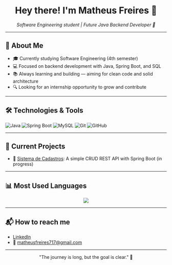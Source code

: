 <h1 align="center">Hey there! I'm Matheus Freires 👋</h1>

<p align="center">
  <i>Software Engineering student | Future Java Backend Developer 🚀</i>
</p>

---

## 🧠 About Me

- 🎓 Currently studying Software Engineering (4th semester)
- 💻 Focused on backend development with Java, Spring Boot, and SQL
- 📚 Always learning and building — aiming for clean code and solid architecture
- 🔍 Looking for an internship opportunity to grow and contribute

---

## 🛠️ Technologies & Tools

![Java](https://img.shields.io/badge/Java-ED8B00?style=for-the-badge&logo=java&logoColor=white)
![Spring Boot](https://img.shields.io/badge/SpringBoot-6DB33F?style=for-the-badge&logo=springboot&logoColor=white)
![MySQL](https://img.shields.io/badge/MySQL-00758F?style=for-the-badge&logo=mysql&logoColor=white)
![Git](https://img.shields.io/badge/Git-F05032?style=for-the-badge&logo=git&logoColor=white)
![GitHub](https://img.shields.io/badge/GitHub-181717?style=for-the-badge&logo=github&logoColor=white)


---

## 🚧 Current Projects

- 📌 [Sistema de Cadastros](https://github.com/MatheusFreiresDev/CadastroSpringBoot): A simple CRUD REST API with Spring Boot (in progress)
---

## 📊 Most Used Languages

<p align="center">
  <img src="https://github-readme-stats.vercel.app/api/top-langs/?username=matheusfreiresdev&layout=compact&theme=tokyonight" />
</p>

---

## 📬 How to reach me

- [LinkedIn](https://www.linkedin.com/in/matheus-freires-pereira-a74580303/?trk=opento_sprofile_topcard)
- 📧 matheusfreires717@gmail.com

---

<p align="center">
  "The journey is long, but the goal is clear." 🚀
</p>

